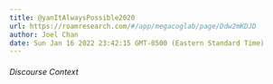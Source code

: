 ```yaml
---
title: @yanItAlwaysPossible2020
url: https://roamresearch.com/#/app/megacoglab/page/Ddw2mKDJD
author: Joel Chan
date: Sun Jan 16 2022 23:42:15 GMT-0500 (Eastern Standard Time)
---
```




###### Discourse Context


